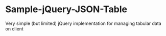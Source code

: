# Sample-jQuery-JSON-Table
Very simple (but limited) jQuery implementation for managing tabular data on client
